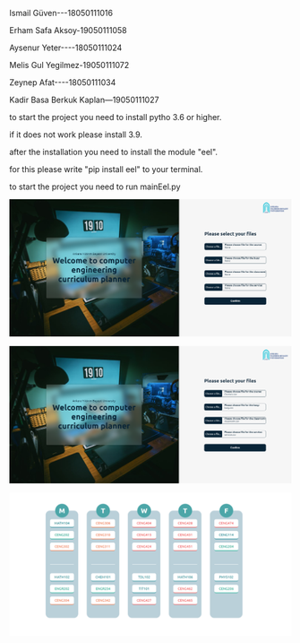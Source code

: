 Ismail Güven---18050111016

Erham Safa Aksoy-19050111058

Aysenur Yeter----18050111024

Melis Gul Yegilmez-19050111072

Zeynep Afat----18050111034

Kadir Basa Berkuk Kaplan—19050111027

to start the project you need to install pytho 3.6 or higher.

if it does not work please install 3.9.

after the installation you need to install the module "eel".

for this please write "pip install eel" to your terminal.

to start the project you need to run mainEel.py 

![](img/home.png)

![](img/homepage.png)

![](img/calendar.png)